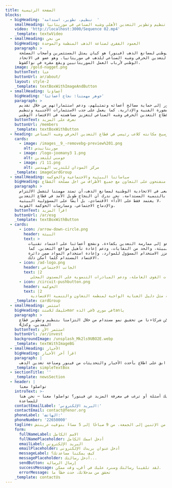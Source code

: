 ```yaml
---
title: الصفحة الرئيسية
blocks:
  - bigHeading: 'تنظيم، تطوير، استدامة  '
    smallHeading: سنوات من الريادة في تنظيم وتطوير التعدين الأهلي وشبه الصناعي في موريتانيا
    video: 'http://localhost:3000/Sequence 02.mp4'
    _template: textwVideo
  - smallHeading: من نحن
    bigHeading: العمود الفقري لصناعة الذهب المنظمة والموحدة
    paragraph: >
      الاتحاد الوطني لمصانع الذهب (فينور) هو كيان يمثل المستثمرين وأصحاب المصلحة
      في قطاع التعدين الحرفي وشبه الصناعي للذهب في موريتانيا. وهو عضو في الاتحاد
      الوطني لأرباب العمل الموريتانيين ويقع مقره في نواكشوط.
    image: /gold-nugget.png
    buttonText: عنا
    buttonUrl: ar/about/
    layout: style-2
    _template: textBoxWithImageAndButton
  - smallHeading: أعضاؤنا
    bigHeading: 'جوهر مهمتنا: نجاح أعضائنا'
    paragraph: >
      يهدف فينور إلى حماية مصالح أعضائه وتمثيلهم، ودعم استثماراتهم من خلال تقديم
      المشورة الفنية والإدارية. كما يعمل على جذب الاستثمارات الأجنبية وتنظيم
      وتطوير قطاع التعدين الحرفي وشبه الصناعي لتعزيز مساهمته في الاقتصاد الوطني.
    buttonText: تعرف على المزيد
    buttonUrl: /members
    _template: textBoxWithButton
  - heading: عمل فينور على ترسيخ مكانته كلاعب رئيسي في قطاع التعدين الحرفي وشبه الصناعي
    cards:
      - image: /images__9_-removebg-preview%201.png
        alt: موريتانيدس
      - image: /logo-joomany3 1.png
        alt: جومني للتعدين
      - image: /1 11.png
        alt: مركز السودان للتدريب الهندسي
    _template: imageCardGroup
  - smallHeading: سياساتنا البيئية والاجتماعية والحوكمة
    bigHeading: منفتحون على التعاون مع جميع الأطراف من اجل مصلحة القطاع
    paragraph: >
      نسعى في الاتحادية الوطنية لمصانع الذهب،أن تمتد مهمتنا لتشمل الالتزام
      العميق بالتنمية المستدامة. نحن ندرك أن النجاح طويل الأمد في قطاع التعدين
      لا يعتمد فقط على الأداء الاقتصادي، بل أيضًا على المسؤولية البيئية،
      والإدماج الاجتماعي، وممارسات الحوكمة القوية.
    buttonText: اقرأ المزيد
    buttonUrl: /ar/esg
    _template: textBoxWithButton
  - cards:
      - icon: /arrow-down-circle.png
        header: البيئة
        text: >
          نحن ندعو إلى ممارسة التعدين بكفاءة. ونشجع أعضائنا على اعتماد تقنيات
          صديقة للبيئة، والحد من النفايات، ودعم إعادة تأهيل مواقع التعدين. كما
          نُعزز الاستخدام المسؤول للموارد، وإعادة استخدام المواد ضمن دائرة
          الاقتصاد المستدام كلما أمكن ذلك.
      - icon: /ad-logo.png
        header: الجانب الاجتماعي
        text: |2
           تسعى اتحاديتنا إلى تعزيز بيئة عمل شاملة وآمنة، وندافع عن ممارسات العمل العادلة، ونستثمر في رفاهية العمال والمجتمعات المحلية. ونحن ملتزمون بتعزيز المساواة بين الجنسين، وتطوير مهارات القوى العاملة، ودعم المبادرات التنموية على المستوى المحلي.
      - icon: /circuit-pushbutton.png
        header: الحوكمة
        text: |2
           تشكل الشفافية والمساءلة والسلوك التجاري الأخلاقي الركائز الأساسية لنهجنا في الحوكمة. نحن نوفر لأعضائنا أطرًا تساعدهم على تحسين الرقابة الداخلية، والامتثال للمتطلبات القانونية، والانسجام مع المعايير الدولية مثل دليل العناية الواجبة لمنظمة التعاون والتنمية الاقتصادية (OECD) والمبادئ التوجيهية للأمم المتحدة بشأن الأعمال التجارية وحقوق الإنسان.
    _template: cardGroup
  - smallHeading: استثمر
    bigHeading: حليفك للاستثmar في الذهb في موريtanيا
    paragraph: >
      نحن نمكن شركاءنا من تحقيق نمو مستدام من خلال التزامنا بتنظيم وتطوير قطاع
      التعدين، وكذل4
    buttonText: استثمر الآن
    buttonUrl: /ar/invest
    backgroundImage: /unsplash_Mk2ls9UBO2E.webp
    _template: textWithImageBG
  - smallHeading: الأخبار
    bigHeading: اقرأ آخر الأخبار
    paragraph: |
      ابق على اطلاع بأحدث الأخبار والتحديثات من فينور وصناعة تعدين الذهب
    _template: simpleTextBox
  - sectionTitle: ''
    _template: newsSection
  - header: |
      تواصلوا معنا
    introText: >-
      هل لديك أسئلة أو ترغب في معرفة المزيد عن فينور؟ تواصلوا معنا — نحن هنا
      للمساعدة
    contactEmailLabel: 'البريد الإلكتروني:'
    contactEmail: contact@fenor.org
    phoneLabel: 'الهاتف:'
    phoneNumber: '22650000'
    tagline: متوفر من الإثنين إلى الجمعة، من 9 صباحًا إلى 5 مساءً بتوقيت غرينتش
    form:
      fullNameLabel: الاسم الكامل
      fullNamePlaceholder: أدخل اسمك الكامل
      emailLabel: البريد الإلكتروني
      emailPlaceholder: أدخل عنوان بريدك الإلكتروني
      messageLabel: كيف يمكننا مساعدتك؟
      messagePlaceholder: أدخل رسالتك...
      sendButton: إرسال الرسالة
      successMessage: لقد تلقينا رسالتك وسنرد عليك في أقرب وقت ممكن.
      errorMessage: تحقق من مدخلاتك، حدث خطأ ما
    _template: contactUs
---
```


